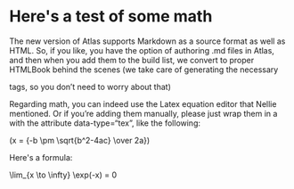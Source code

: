 # Here's a test of some math


The new version of Atlas supports Markdown as a source format as well as HTML. So, if you like, you have the option of authoring .md files in Atlas, and then when you add them to the build list, we convert to proper HTMLBook behind the scenes (we take care of generating the necessary <section> tags, so you don’t need to worry about that)

Regarding math, you can indeed use the Latex equation editor that Nellie mentioned. Or if you’re adding them manually, please just wrap them in a <span> with the attribute data-type=“tex”, like the following:

<span class="math-tex" data-type="tex">\(x = {-b \pm \sqrt{b^2-4ac} \over 2a}\)</span>

Here's a formula:

<span class="math-tex" data-type="tex">\lim_{x \to \infty} \exp(-x) = 0</span>




